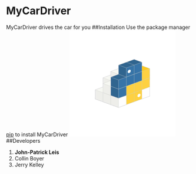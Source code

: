 # MyCarDriver
MyCarDriver drives the car for you
##Installation
Use the package manager [pip](https://pypi.org/project/pip/) to install MyCarDriver
![image](https://raw.githubusercontent.com/github/explore/666de02829613e0244e9441b114edb85781e972c/topics/pip/pip.png)
##Developers
1. **John-Patrick Leis**
2. Collin Boyer
3. Jerry Kelley
